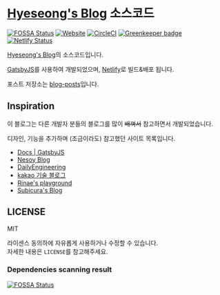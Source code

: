 # [Hyeseong's Blog](https://blog.cometkim.kr) 소스코드

[![FOSSA Status](https://app.fossa.io/api/projects/git%2Bgithub.com%2Fcometkim%2Fblog-src.svg?type=shield)](https://app.fossa.io/projects/git%2Bgithub.com%2Fcometkim%2Fblog-src?ref=badge_shield)
[![Website](https://img.shields.io/website-up-down-green-red/http/blog.cometkim.kr.svg?label=status)](https://blog.cometkim.kr)
[![CircleCI](https://img.shields.io/circleci/project/github/cometkim/blog-src.svg)](https://circleci.com/gh/cometkim/blog-src)
 [![Greenkeeper badge](https://badges.greenkeeper.io/cometkim/blog-src.svg)](https://greenkeeper.io/)
 [![Netlify Status](https://api.netlify.com/api/v1/badges/26e49504-03cd-488b-a14a-ad181b337ec6/deploy-status)](https://app.netlify.com/sites/cometkim-blog/deploys)

[Hyeseong's Blog](https://blog.cometkim.kr)의 소스코드입니다.

[GatsbyJS](https://www.gatsbyjs.org)를 사용하여 개발되었으며, [Netlify](https://www.netlify.com/)로 빌드&배포 됩니다.

포스트 저장소는 [blog-posts](https://github.com/cometkim/blog-posts)입니다.

## Inspiration

이 블로그는 다른 개발자 분들의 블로그를 많이 ~~배껴서~~ 참고하면서 개발되었습니다.

디자인, 기능을 추가하며 (조금이라도) 참고했던 사이트 목록입니다.

- [Docs | GatsbyJS](https://www.gatsbyjs.org/docs/)
- [Nesoy Blog](https://nesoy.github.io/)
- [DailyEngineering](https://hyunseob.github.io/)
- [kakao 기술 블로그](http://tech.kakao.com/)
- [Rinae's playground](https://adhrinae.github.io/)
- [Subicura's Blog](https://subicura.com/)

## LICENSE

MIT

라이센스 동의하에 자유롭게 사용하거나 수정할 수 있습니다.  
자세한 내용은 `LICENSE`를 참고해주세요.

### Dependencies scanning result

[![FOSSA Status](https://app.fossa.io/api/projects/git%2Bgithub.com%2Fcometkim%2Fblog-src.svg?type=large)](https://app.fossa.io/projects/git%2Bgithub.com%2Fcometkim%2Fblog-src?ref=badge_large)

